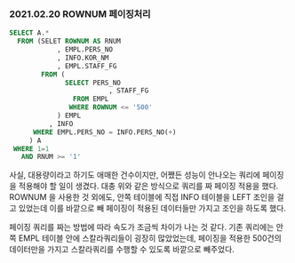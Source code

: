 ### 2021.02.20 ROWNUM 페이징처리

```sql
SELECT A.*
  FROM (SELET ROWNUM AS RNUM
            , EMPL.PERS_NO
            , INFO.KOR_NM
            , EMPL.STAFF_FG
        FROM (
              SELECT PERS_NO
                         , STAFF_FG  
                FROM EMPL
               WHERE ROWNUM <= '500'
            ) EMPL
          , INFO 
      WHERE EMPL.PERS_NO = INFO.PERS_NO(+)
     ) A
 WHERE 1=1     
   AND RNUM >= '1'
```

사실, 대용량이라고 하기도 애매한 건수이지만, 어쨌든 성능이 안나오는 쿼리에 페이징을 적용해야 할 일이 생겼다. 
대충 위와 같은 방식으로 쿼리를 짜 페이징 적용을 했다. 
ROWNUM 을 사용한 것 외에도, 안쪽 테이블에 직접 INFO 테이블을 LEFT 조인을 걸고 있었는데 
이를 바깥으로 빼 페이징이 적용된 데이터들만 가지고 조인을 하도록 했다.

페이징 쿼리를 짜는 방법에 따라 속도가 조금씩 차이가 나는 것 같다. 
기존 쿼리에는 안쪽 EMPL 테이블 안에 스칼라쿼리들이 굉장히 많았었는데, 
페이징을 적용한 500건의 데이터만을 가지고 스칼라쿼리를 수행할 수 있도록 바깥으로 빼주었다.